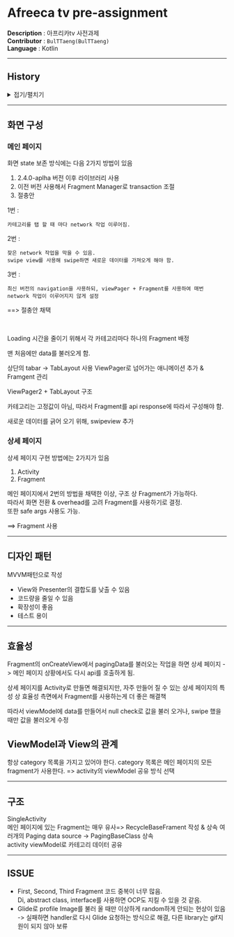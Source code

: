 # Afreeca tv pre-assignment

**Description** : 아프리카tv 사전과제  
**Contributor** : `BulTTaeng(BulTTaeng)`  
**Language** : Kotlin   

---  

## History

<details>
<summary>접기/펼치기</summary><br>  

`2023-01-04`  
- init
- Api 호출 부, data class 구현

`2023-01-05`  
- view 구조 설정
- dynamic하게 category 호출
- EventFlow 추가
- repeatOnLifeCycle 추가 
- 방송 데이터 가져오기
- 방송 데이터 view적용z
- paging 적용
- swipe view 추가

`2023-01-06`  
- 디테일 페이지 구현
- glide error 해결

`2023-01-07`  
- recycler view item view 수정
- paging data source 분할
- paging data source들 wrap
- Fragment 코드 중복 해결
- recycler item에 carview 적용

</details>

---  

## 화면 구성  

### 메인 페이지  

화면 state 보존 방식에는 다음 2가지 방법이 있음

1. 2.4.0-aplha 버전 이후 라이브러리 사용
2. 이전 버전 사용해서 Fragment Manager로 transaction 조절
3. 절충안


1번 :

    카테고리를 탭 할 때 마다 network 작업 이루어짐.

2번 : 

    잦은 network 작업을 막을 수 있음.  
    swipe view를 사용해 swipe하면 새로운 데이터를 가져오게 해야 함.
    

3번 : 

    최신 버전의 navigation을 사용하되, viewPager + Fragment를 사용하여 매번 network 작업이 이루어지지 않게 설정


==> 절충안 채택

</br>

Loading 시간을 줄이기 위해서 각 카테고리마다 하나의 Fragment 배정

맨 처음에만 data를 불러오게 함.  

상단의 tabar -> TabLayout 사용
ViewPager로 넘어가는 애니메이션 추가 & Framgent 관리

ViewPager2 + TabLayout 구조  

카테고리는 고정값이 아님, 따라서 Fragment를 api response에 따라서 구성해야 함.


새로운 데이터를 긁어 오기 위해, swipeview 추가


### 상세 페이지  

상세 페이지 구현 방법에는 2가지가 있음

1. Activity
2. Fragment


메인 페이지에서 2번의 방법을 채택한 이상, 구조 상 Fragment가 가능하다.  
따라서 화면 전환 & overhead를 고려 Fragment를 사용하기로 결정.  
또한 safe args 사용도 가능.  

==> Fragment 사용

---  

## 디자인 패턴   

MVVM패턴으로 작성 

- View와 Presenter의 결합도를 낮출 수 있음
- 코드량을 줄일 수 있음
- 확장성이 좋음
- 테스트 용이

---

## 효율성   

Fragment의 onCreateView에서 pagingData를 불러오는 작업을 하면 상세 페이지 -> 메인 페이지 상황에서도 다시 api를 호출하게 됨.  

상세 페이지를 Activity로 만들면 해결되지만, 자주 만들어 질 수 있는 상세 페이지의 특성 상 효율성 측면에서 Fragment를 사용하는게 더 좋은 해결책  

따라서 viewModel에 data를 만들어서 null check로 값을 불러 오거나, swipe 했을 때만 값을 불러오게 수정


## ViewModel과 View의 관계   

항상 category 목록을 가지고 있어야 한다.
category 목록은 메인 페이지의 모든 fragment가 사용한다.
=> activity의 viewModel 공유 방식 선택

---

## 구조  

SingleActivity  
메인 페이지에 있는 Fragment는 매우 유사=> RecycleBaseFrament 작성 & 상속
여러개의 Paging data source  -> PagingBaseClass 상속  
activity viewModel로 카테고리 데이터 공유

---

## ISSUE
- First, Second, Third Fragment 코드 중복이 너무 많음.  
Di, abstract class, interface를 사용하면 OCP도 지킬 수 있을 것 같음.
- Glide로 profile Image를 불러 올 때만 이상하게 random하게 안되는 현상이 있음 -> 실패하면 handler로 다시 Glide 요청하는 방식으로 해결, 다른 library는 gif지원이 되지 않아 보류